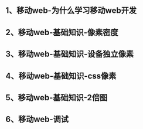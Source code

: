 ## 1、移动web-为什么学习移动web开发
## 2、移动web-基础知识-像素密度
## 3、移动web-基础知识-设备独立像素
## 4、移动web-基础知识-css像素
## 5、移动web-基础知识-2倍图
## 6、移动web-调试